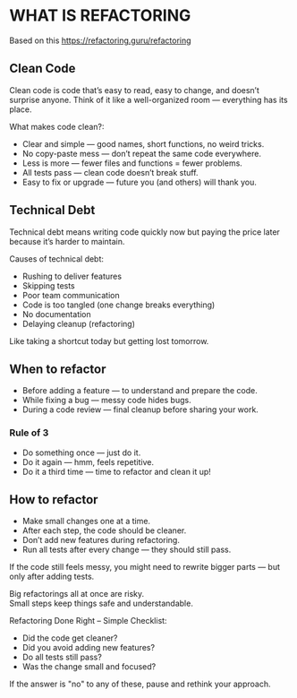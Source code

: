 # WHAT IS REFACTORING

Based on this https://refactoring.guru/refactoring

## Clean Code

Clean code is code that’s easy to read, easy to change, and doesn’t surprise anyone. Think of it like a well-organized room — everything has its place.

What makes code clean?:

- Clear and simple — good names, short functions, no weird tricks.
- No copy-paste mess — don’t repeat the same code everywhere.
- Less is more — fewer files and functions = fewer problems.
- All tests pass — clean code doesn’t break stuff.
- Easy to fix or upgrade — future you (and others) will thank you.

## Technical Debt

Technical debt means writing code quickly now but paying the price later because it’s harder to maintain.

Causes of technical debt:

- Rushing to deliver features
- Skipping tests
- Poor team communication
- Code is too tangled (one change breaks everything)
- No documentation
- Delaying cleanup (refactoring)

Like taking a shortcut today but getting lost tomorrow.

## When to refactor

- Before adding a feature — to understand and prepare the code.
- While fixing a bug — messy code hides bugs.
- During a code review — final cleanup before sharing your work.

### Rule of 3

- Do something once — just do it.
- Do it again — hmm, feels repetitive.
- Do it a third time — time to refactor and clean it up!

## How to refactor

- Make small changes one at a time.
- After each step, the code should be cleaner.
- Don’t add new features during refactoring.
- Run all tests after every change — they should still pass.

If the code still feels messy, you might need to rewrite bigger parts — but only after adding tests.

Big refactorings all at once are risky. \
Small steps keep things safe and understandable.

Refactoring Done Right – Simple Checklist:

- Did the code get cleaner?
- Did you avoid adding new features?
- Do all tests still pass?
- Was the change small and focused?

If the answer is "no" to any of these, pause and rethink your approach.

